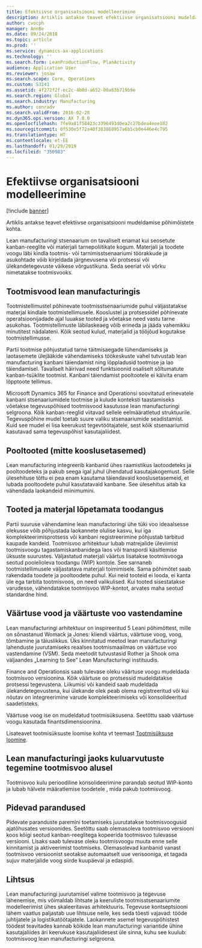 ```yaml
---
title: Efektiivse organisatsiooni modelleerimine
description: Artiklis antakse teavet efektiivse organisatsiooni mudeldamise põhimõistete kohta.
author: cvocph
manager: AnnBe
ms.date: 09/24/2018
ms.topic: article
ms.prod: ''
ms.service: dynamics-ax-applications
ms.technology: ''
ms.search.form: LeanProductionFlow, PlanActivity
audience: Application User
ms.reviewer: josaw
ms.search.scope: Core, Operations
ms.custom: 53141
ms.assetid: 4f272f2f-ec2c-4b0d-a652-00a63b719b9e
ms.search.region: Global
ms.search.industry: Manufacturing
ms.author: conradv
ms.search.validFrom: 2016-02-28
ms.dyn365.ops.version: AX 7.0.0
ms.openlocfilehash: 7fe9a81f58423c3396493d0ea2c27bdea4eee102
ms.sourcegitcommit: 0f530e5f72a40f383868957a6b5cb0e446e4c795
ms.translationtype: HT
ms.contentlocale: et-EE
ms.lasthandoff: 01/29/2019
ms.locfileid: "350983"
---
```

# <a name="modeling-a-lean-organization"></a>Efektiivse organisatsiooni modelleerimine

[!include [banner](../includes/banner.md)]

Artiklis antakse teavet efektiivse organisatsiooni mudeldamise põhimõistete kohta. 

Lean manufacturingi stsenaarium on tavaliselt enamat kui seosetute kanban-reeglite või materjali tarnepoliitikate kogum. Materjali ja toodete voogu läbi kindla tootmis- või tarnimisstsenaariumi töörakkude ja asukohtade võib kirjeldada järgnevusena või protsessi või ülekandetegevuste väikese võrgustikuna. Seda seeriat või võrku nimetatakse tootmisvooks.

## <a name="production-flows-in-lean-manufacturing"></a>Tootmisvood lean manufacturingis
Tootmistellimustel põhinevate tootmisstsenaariumide puhul väljastatakse materjal kindlale tootmistellimusele. Kooslustel ja protsessidel põhinevate operatsioonijadade ajal luuakse tooted ja võetakse need vastu tarne asukohas. Tootmistellimuste läbilaskeaeg võib erineda ja jääda vahemikku minutitest nädalateni. Kõik seotud kulud, materjalid ja tööjõud kogutakse tootmistellimusse. 

Partii tootmise põhjustatud tarne täitmisaegade lühendamiseks ja laotasemete ülejääkide vähendamiseks töökeskuste vahel tutvustab lean manufacturing kanbani täiendamist ning lõppladusid tootmise ja lao täiendamisel. Tavaliselt häirivad need funktsioonid osaliselt sõltumatute kanban-tsüklite tootmist. Kanbani täiendamist pooltootele ei käivita enam lõpptoote tellimus. 

Microsoft Dynamics 365 for Finance and Operationsi soovitatud erinevatele kanbani stsenaariumidele tootmise ja kulude konteksti taastamiseks võetakse tegevuspõhised tootmisvood kasutusse lean manufacturingi selgroona. Kõik kanban-reeglid viitavad sellele eelmääratletud struktuurile. Tegevuspõhine mudel toetab suure valiku stsenaariumide seadistamist. Kuid see mudel ei lisa keerukust tegevtöötajatele, sest kõik stsenaariumid kasutavad sama tegevuspõhist kasutajaliidest.

## <a name="semi-finished-products-non-bom-levels"></a>Pooltooted (mitte kooslusetasemed)
Lean manufacturing integreerib kanbanid ühes raamistikus laotoodeteks ja pooltoodeteks ja pakub seega igal juhul ühendatud kasutajakogemust. Selle ülesehituse tõttu ei pea enam kasutama täiendavaid kooslusetasemeid, et lubada pooltoodete puhul kasutatavaid kanbane. See ülesehitus aitab ka vähendada laokandeid miinimumini.

## <a name="products-and-material-in-work-in-progress"></a>Tooted ja materjal lõpetamata toodangus
Partii suuruse vähendamine lean manufactoringi ühe tüki voo ideaalsesse olekusse võib põhjustada laokannete olulise kasvu, kui iga komplekteerimisprotsess või kanbani registreerimine põhjustab tarbitud kaupade kandeid. Tootmisvoo arhitektuur lubab matrejalide üleviimist tootmisvoogu tagastamiskanbanidega laos või transpordi käsitlemise üksuste suurustes. Väljastatud materjali väärtus lisatakse tootmisvooga seotud poolelioleva toodangu (WIP) kontole. See sarnaneb tootmistellimusele väljastatava materjali toimimisele. Sama põhimõtet saab rakendada toodete ja pooltoodete puhul. Kui neid tooteid ei looda, ei kanta üle ega tarbita tootmisvoos, on need valikulised. Kui tooted sisestatakse varudesse, vähendatakse tootmisvoo WIP-kontot, arvates maha seotud standardne hind.

## <a name="value-streams-and-value-stream-mapping"></a>Väärtuse vood ja väärtuste voo vastendamine
Lean manufacturingi arhitektuur on inspireeritud 5 Leani põhimõttest, mille on sõnastanud Womack ja Jones: kliendi väärtus, väärtuse voog, voog, tõmbamine ja täiuslikkus. Üks kinnitatud meetod lean manufacturingi lahenduste juurutamiseks reaalses tootmismaailmas on väärtuse voo vastendamine (VSM). Seda meetodit tutvustasid Rother ja Shook oma väljaandes „Learning to See” Lean Manufacturingi instituudis. 

Finance and Operationsis saab tulevase oleku väärtuse voogu mudeldada tootmisvoo versioonina. Kõik väärtuse oo protsessid mudeldatakse protsessi tegevustena. Liikumisi või kandeid saab mudeldada ülekandetegevustena, kui ülekande olek peab olema registreeritud või kui nõutav on integreerimine varude komplekteerimiseks või konsolideeritud saadetisteks. 

Väärtuse voog ise on mudeldatud tootmisüksusena. Seetõttu saab väärtuse voogu kasutada finantsdimensioonina.

Lisateavet tootmisüksuste loomise kohta vt teemast [Tootmisüksuse loomine](../../fin-and-ops/organization-administration/tasks/create-operating-unit.md).

## <a name="costing-for-lean-manufacturing-based-on-the-production-flow"></a>Lean manufacturingi jaoks kuluarvutuste tegemine tootmisvoo alusel
Tootmisvoo kulu perioodiline konsolideerimine parandab seotud WIP-konto ja lubab hälvete määratlemise toodetele , mida pakub tootmisvoog.

## <a name="continuous-improvement"></a>Pidevad parandused
Pidevate paranduste paremini toetamiseks juurutatakse tootmisvoogusid ajatõhusates versioonides. Seetõttu saab olemasoleva tootmisvoo versiooni koos kõigi seotud kanban-reeglitega kopeerida tootmisvoo tulevasse versiooni. Lisaks saab tulevase oleku tootmisvoogu muuta enne selle kinnitamist ja aktiveerimist tootmiseks. Olemasolevad kanbanid vanast tootmisvoo versioonist seotakse automaatselt uue verisooniga, et tagada sujuv materjalide voog siirde kuupäeval ja edaspidi.

## <a name="simplicity"></a>Lihtsus
Lean manufacturingi juurutamisel valime tootmisvoo ja tegevuse lähenemise, mis võimaldab lihtsate ja keeruliste tootmisstsenaariumite modelleerimist ühes skaleeritavas arhitektuuris. Tegevuse kontseptsiooni lähem vaatlus paljastab uue lihtsuse neile, kes seda tõesti vajavad: tööde juhtijatele ja logistikatöötajatele. Laokannete asemel tegevuspõhistest töödest teavitades kannab kõikide lean manufacturingi variantide ühine kasutajaliides äri keerukuse kasutajaliidesest üle sinna, kuhu see kuulub: tootmisvoog lean manufacturingi selgroona.



